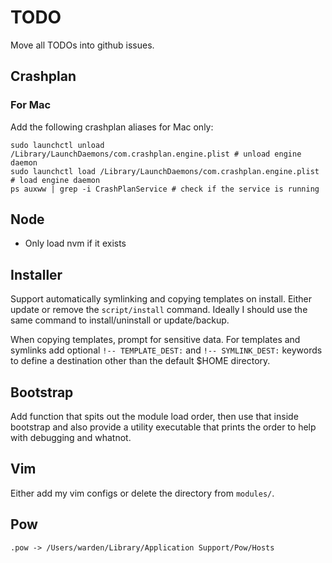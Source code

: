 # TODO

Move all TODOs into github issues.

## Crashplan

### For Mac

Add the following crashplan aliases for Mac only:

    sudo launchctl unload /Library/LaunchDaemons/com.crashplan.engine.plist # unload engine daemon
    sudo launchctl load /Library/LaunchDaemons/com.crashplan.engine.plist # load engine daemon
    ps auxww | grep -i CrashPlanService # check if the service is running

## Node

* Only load nvm if it exists

## Installer

Support automatically symlinking and copying templates on install.  Either
update or remove the `script/install` command.  Ideally I should use the same
command to install/uninstall or update/backup.

When copying templates, prompt for sensitive data.  For templates and symlinks
add optional `!-- TEMPLATE_DEST:` and `!-- SYMLINK_DEST:` keywords to define
a destination other than the default $HOME directory.

## Bootstrap

Add function that spits out the module load order, then use that inside
bootstrap and also provide a utility executable that prints the order
to help with debugging and whatnot.

## Vim

Either add my vim configs or delete the directory from `modules/`.

## Pow

    .pow -> /Users/warden/Library/Application Support/Pow/Hosts
